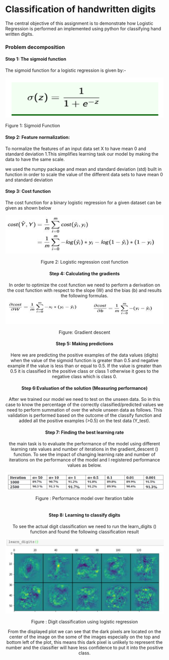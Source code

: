 # Classification of handwritten digits
The central objective of this assignment is to demonstrate how Logistic Regression is
performed an implemented using python for classifying hand written digits.

### Problem decomposition

#### Step 1: The sigmoid function
 The sigmoid function for a logistic regression is given by:-

![Sigmoid Function](Images/sigmoid.png)

 Figure 1: Sigmoid Function 

#### Step 2: Feature normalization:
To normalize the features of an input data set X to have mean 0 and standard deviation 1.This
simplifies learning task our model by making the data to have the same scale.

we used the numpy package and mean and standard deviation (std) built in function in order
to scale the value of the different data sets to have mean 0 and standard deviation

#### Step 3: Cost function
The cost function for a binary logistic regression for a given dataset can be given as shown below

![Cost Function](Images/cost.png)
<div align="center">
 Figure 2: Logistic regression cost function

#### Step 4: Calculating the gradients
In order to optimize the cost function we need to perform a derivation on the cost function
with respect to the slope (W) and the bias (b) and results the following formulas.
![Gradient descent](Images/gradient.png)
 <div align="center">
  Figure: Gradient descent
 </div>
 
#### Step 5: Making predictions
Here we are predicting the positive examples of the data values (digits) when the value of the
sigmoid function is greater than 0.5 and negative example if the value is less than or equal to 0.5. If the value is greater than 0.5 it is
classified in the positive class or class 1 otherwise it goes to the negative class which is class 0.
#### Step 6:Evaluation of the solution (Measuring performance)

After we trained our model we need to test on the unseen data. So in this case to know the
percentage of the correctly classified/predicted values we need to perform summation of over the
whole unseen data as follows. This validation is performed based on the outcome of the classify
function and added all the positive examples (>0.5) on the test data (Y_test).

#### Step 7: Finding the best learning rate
the main task is to evaluate the performance of the model using different learning rate values
and number of iterations in the gradient_descent () function. To see the impact of changing
learning rate and number of iterations on the performance of the model and I registered
performance values as below.

![Expermentation](Images/experment.png)
<div align="center">
  Figure : Performance model over Iteration table
  </div> 
  <br>
  
#### Step 8: Learning to classify digits
To see the actual digit classification we need to run the learn_digits () function and found the following classification result

![Digit Classification](Images/result.png)

<div align="center">
  Figure : Digit classification using logistic regression
  </div>
  
  
From the displayed plot we can see that the dark pixels are located on the center of the image on
the some of the images especially on the top and bottom left of the plot, this means this dark pixel is
unlikely to represent the number and the classifier will have less confidence to put it into the
positive class.

  

